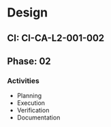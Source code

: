 # Design

## CI: CI-CA-L2-001-002
## Phase: 02

### Activities
- Planning
- Execution
- Verification
- Documentation
